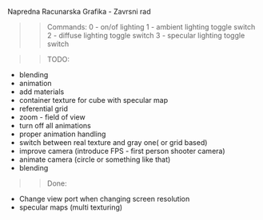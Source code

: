 Napredna Racunarska Grafika - Zavrsni rad
>> Commands:
0 - on/of lighting
1 - ambient lighting toggle switch 
2 - diffuse lighting toggle switch 
3 - specular lighting toggle switch

>> TODO: 
* blending
* animation
* add materials
* container texture for cube with specular map
* referential grid
* zoom - field of view 
* turn off all animations
* proper animation handling
* switch between real texture and gray one( or grid based)
* improve camera (introduce FPS - first person shooter camera)
* animate camera (circle or something like that)
* blending 

>> Done:
* Change view port when changing screen resolution
* specular maps (multi texturing)